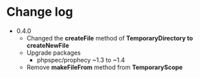 Change log
====================

* 0.4.0
	* Changed the **createFile** method of **TemporaryDirectory to createNewFile**
	* Upgrade packages
		* phpspec/prophecy ~1.3 to ~1.4
	* Remove **makeFileFrom** method from **TemporaryScope**
